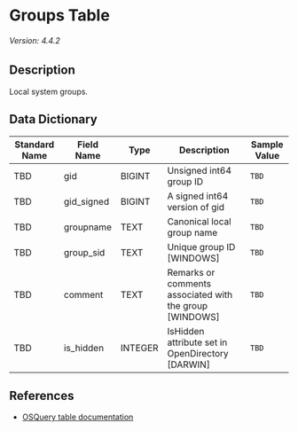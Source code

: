 # Groups Table
###### Version: 4.4.2

## Description
Local system groups.

## Data Dictionary
|Standard Name|Field Name|Type|Description|Sample Value|
|---|---|---|---|---|
|TBD|gid|BIGINT|Unsigned int64 group ID|`TBD`|
|TBD|gid_signed|BIGINT|A signed int64 version of gid|`TBD`|
|TBD|groupname|TEXT|Canonical local group name|`TBD`|
|TBD|group_sid|TEXT|Unique group ID [WINDOWS]|`TBD`|
|TBD|comment|TEXT|Remarks or comments associated with the group [WINDOWS]|`TBD`|
|TBD|is_hidden|INTEGER|IsHidden attribute set in OpenDirectory [DARWIN]|`TBD`|

## References
* [OSQuery table documentation](https://osquery.io/schema/current#groups)

